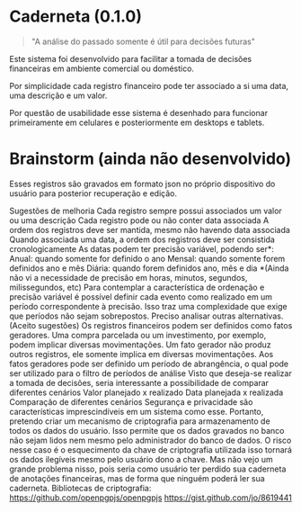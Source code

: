 # Caderneta (0.1.0)

> "A análise do passado somente é útil para decisões futuras"

Este sistema foi desenvolvido para facilitar a tomada de decisões financeiras em ambiente comercial ou doméstico.

Por simplicidade cada registro financeiro pode ter associado a si uma data, uma descrição e um valor.

Por questão de usabilidade esse sistema é desenhado para funcionar primeiramente em celulares e posteriormente em desktops e tablets.

# Brainstorm (ainda não desenvolvido)

Esses registros são gravados em formato json no próprio dispositivo do usuário para posterior recuperação e edição.

Sugestões de melhoria
Cada registro sempre possui associados um valor ou uma descrição
Cada registro pode ou não conter data associada
A ordem dos registros deve ser mantida, mesmo não havendo data associada
Quando associada uma data, a ordem dos registros deve ser consistida cronologicamente
As datas podem ter precisão variável, podendo ser*:
Anual: quando somente for definido o ano
Mensal: quando somente forem definidos ano e mês
Diária: quando forem definidos ano, mês e dia
*(Ainda não vi a necessidade de precisão em horas, minutos, segundos, milissegundos, etc)
Para contemplar a característica de ordenação e precisão variável é possível definir cada evento como realizado em um período correspondente à precisão. Isso traz uma complexidade que exige que períodos não sejam sobrepostos. Preciso analisar outras alternativas. (Aceito sugestões)
Os registros financeiros podem ser definidos como fatos geradores.
Uma compra parcelada ou um investimento, por exemplo, podem implicar diversas movimentações.
Um fato gerador não produz outros registros, ele somente implica em diversas movimentações.
Aos fatos geradores pode ser definido um período de abrangência, o qual pode ser utilizado para o filtro de períodos de análise
Visto que deseja-se realizar a tomada de decisões, seria interessante a possibilidade de comparar diferentes cenários
Valor planejado x realizado
Data planejada x realizada
Comparação de diferentes cenários
Segurança e privacidade são características imprescindíveis em um sistema como esse. Portanto, pretendo criar um mecanismo de criptografia para armazenamento de todos os dados do usuário. Isso permite que os dados gravados no banco não sejam lidos nem mesmo pelo administrador do banco de dados.
O risco nesse caso é o esquecimento da chave de criptografia utilizada isso tornará os dados ilegíveis mesmo pelo usuário dono a chave. Mas não vejo um grande problema nisso, pois seria como usuário ter perdido sua caderneta de anotações financeiras, mas de forma que ninguém poderá ler sua caderneta.
Bibliotecas de criptografia:
https://github.com/openpgpjs/openpgpjs
https://gist.github.com/jo/8619441
